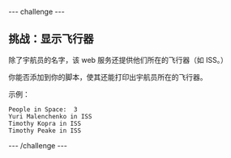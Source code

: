 --- challenge ---
## 挑战：显示飞行器

除了宇航员的名字，该 web 服务还提供他们所在的飞行器（如 ISS。）

你能否添加到你的脚本，使其还能打印出宇航员所在的飞行器。 

示例：

```
People in Space:  3
Yuri Malenchenko in ISS
Timothy Kopra in ISS
Timothy Peake in ISS
```




--- /challenge ---
